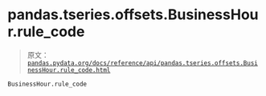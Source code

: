 # pandas.tseries.offsets.BusinessHour.rule_code

> 原文：[`pandas.pydata.org/docs/reference/api/pandas.tseries.offsets.BusinessHour.rule_code.html`](https://pandas.pydata.org/docs/reference/api/pandas.tseries.offsets.BusinessHour.rule_code.html)

```py
BusinessHour.rule_code
```
